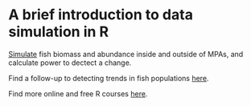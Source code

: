 # A brief introduction to data simulation in R

[Simulate](https://www.seascapemodels.org/SDM-fish-course-notes/Intro-data-simulation_2021-09-17.html) fish biomass and abundance inside and outside of MPAs, and calculate power to dectect a change.

Find a follow-up to detecting trends in fish populations [here](https://github.com/cabuelow/fish-data-sim).

Find more online and free R courses [here](https://www.conservationhackers.org/courses).
